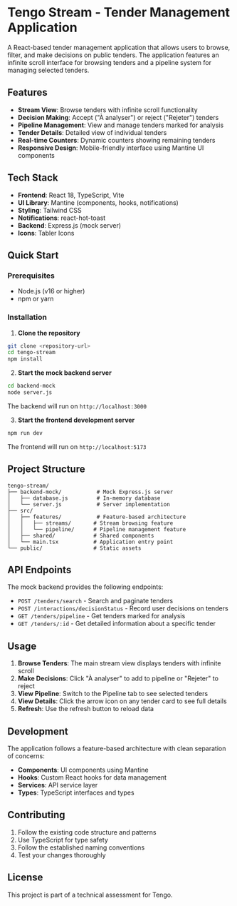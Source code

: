 # Tengo Stream - Tender Management Application

A React-based tender management application that allows users to browse, filter, and make decisions on public tenders. The application features an infinite scroll interface for browsing tenders and a pipeline system for managing selected tenders.

## Features

- **Stream View**: Browse tenders with infinite scroll functionality
- **Decision Making**: Accept ("À analyser") or reject ("Rejeter") tenders
- **Pipeline Management**: View and manage tenders marked for analysis
- **Tender Details**: Detailed view of individual tenders
- **Real-time Counters**: Dynamic counters showing remaining tenders
- **Responsive Design**: Mobile-friendly interface using Mantine UI components

## Tech Stack

- **Frontend**: React 18, TypeScript, Vite
- **UI Library**: Mantine (components, hooks, notifications)
- **Styling**: Tailwind CSS
- **Notifications**: react-hot-toast
- **Backend**: Express.js (mock server)
- **Icons**: Tabler Icons

## Quick Start

### Prerequisites
- Node.js (v16 or higher)
- npm or yarn

### Installation

1. **Clone the repository**
```bash
git clone <repository-url>
cd tengo-stream
npm install
```

2. **Start the mock backend server**
```bash
cd backend-mock
node server.js
```
The backend will run on `http://localhost:3000`

3. **Start the frontend development server**
```bash
npm run dev
```
The frontend will run on `http://localhost:5173`

## Project Structure

```
tengo-stream/
├── backend-mock/           # Mock Express.js server
│   ├── database.js         # In-memory database
│   └── server.js           # Server implementation
├── src/
│   ├── features/           # Feature-based architecture
│   │   ├── streams/       # Stream browsing feature
│   │   └── pipeline/      # Pipeline management feature
│   ├── shared/            # Shared components
│   └── main.tsx           # Application entry point
└── public/                # Static assets
```

## API Endpoints

The mock backend provides the following endpoints:

- `POST /tenders/search` - Search and paginate tenders
- `POST /interactions/decisionStatus` - Record user decisions on tenders
- `GET /tenders/pipeline` - Get tenders marked for analysis
- `GET /tenders/:id` - Get detailed information about a specific tender

## Usage

1. **Browse Tenders**: The main stream view displays tenders with infinite scroll
2. **Make Decisions**: Click "À analyser" to add to pipeline or "Rejeter" to reject
3. **View Pipeline**: Switch to the Pipeline tab to see selected tenders
4. **View Details**: Click the arrow icon on any tender card to see full details
5. **Refresh**: Use the refresh button to reload data

## Development

The application follows a feature-based architecture with clean separation of concerns:

- **Components**: UI components using Mantine
- **Hooks**: Custom React hooks for data management
- **Services**: API service layer
- **Types**: TypeScript interfaces and types

## Contributing

1. Follow the existing code structure and patterns
2. Use TypeScript for type safety
3. Follow the established naming conventions
4. Test your changes thoroughly

## License

This project is part of a technical assessment for Tengo.
